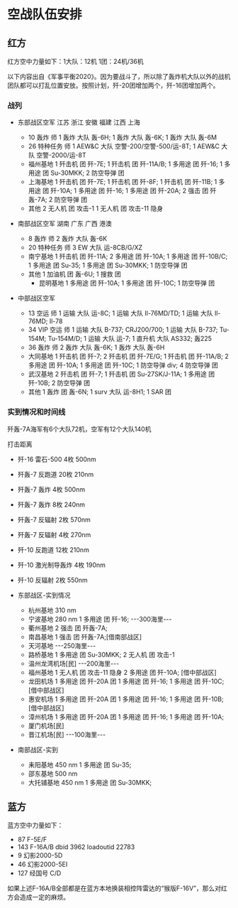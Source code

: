 # 空战队伍安排

## 红方

红方空中力量如下：1大队：12机 1团：24机/36机

以下内容出自《军事平衡2020》。因为要战斗了，所以除了轰炸机大队以外的战机团队都可以打乱位置安放。按照计划，歼-20团增加两个，歼-16团增加两个。

### 战列

- 东部战区空军  江苏 浙江 安徽 福建 江西 上海
  - 10 轰炸 师
  1 轰炸 大队  轰-6H;
  1 轰炸 大队  轰-6K;
  1 轰炸 大队  轰-6M
  - 26 特种任务 师
  1 AEW&C 大队  空警-200/空警-500/运-8T;
  1 AEW&C 大队  空警-2000/运-8T
  - 福州基地
    1 歼击机 团  歼-7E;
  1 歼击机 团  歼-11A/B;
  1 多用途 团  歼-16;
  1 多用途 团  Su-30MKK;
  2 防空导弹 团
  - 上海基地
    1 歼击机 团  歼-7E;
    1 歼击机 团  歼-8F;
  1 歼击机 团  歼-11B;
  1 多用途 团  歼-10A;
  1 多用途 团  歼-16;
  1 多用途 团  歼-20A;
  2 强击 团  歼轰-7A;
  2 防空导弹 团
  - 其他
  2 无人机 团 攻击-1
  1 无人机 团 攻击-11 隐身


- 南部战区空军 湖南 广东 广西 港澳
  - 8 轰炸 师
  2 轰炸 大队  轰-6K
  - 20 特种任务 师
  3 EW 大队  运-8CB/G/XZ
  - 南宁基地
  1 歼击机 团  歼-11A;
  2 多用途 团  歼-10A;
  1 多用途 团  歼-10B/C;
  1 多用途 团  Su-35;
  1 多用途 团  Su-30MKK;
  1 防空导弹 团
  - 其他
  1 加油机 团  轰-6U;
  1 搜救 团
    - 昆明基地
    1 多用途 团  歼-10A;
    1 多用途 团  歼-10C;
    1 防空导弹 团

- 中部战区空军
  - 13 空运 师
  1 运输 大队  运-8C;
  1 运输 大队  Il-76MD/TD;
  1 运输 大队  Il-76MD; Il-78
  - 34 VIP 空运 师
  1 运输 大队  B-737; CRJ200/700;
  1 运输 大队 B-737; Tu-154M; Tu-154M/D;
  1 运输 大队  运-7;
  1 直升机 大队  AS332; 轰225
  - 36 轰炸 师
  2 轰炸 大队  轰-6K;
  1 轰炸 大队  轰-6H
  - 大同基地
  1 歼击机 团  歼-7;
  2 歼击机 团  歼-7E/G;
  1 歼击机 团  歼-11A/B;
  2 多用途 团  歼-10A;
  1 多用途 团  歼-10C;
  1 防空导弹 div;
  4 防空导弹 团
  - 武汉基地
  2 歼击机 团  歼-7;
  1 歼击机 团  Su-27SK/J-11A;
  1 多用途 团  歼-10B;
  2 防空导弹 团
  - 其他
  1 轰炸 团  轰-6N;
  1 surv 大队  运-8H1;
  1 SAR 团

### 实到情况和时间线

歼轰-7A海军有6个大队72机，空军有12个大队140机

打击距离

- 歼-16 雷石-500 4枚 500nm
- 歼轰-7 反跑道 20枚 210nm
- 歼轰-7 轰炸 4枚 500nm
- 歼轰-7 轰炸 8枚 240nm
- 歼轰-7 反辐射 2枚 570nm
- 歼轰-7 反辐射 4枚 270nm
- 歼-10 反跑道 12枚 210nm
- 歼-10 激光制导轰炸 4枚 190nm
- 歼-10 反辐射 2枚 550nm

- 东部战区-实到情况
  - 杭州基地 310 nm
  - 宁波基地 280 nm
  1 多用途 团  歼-16;
---300海里---
  - 衢州基地
  2 强击 团    歼轰-7A;
  - 南昌基地
  1 强击 团  歼轰-7A;[借南部战区]
  - 天河基地
---250海里---
  - 路桥基地
  1 多用途 团  Su-30MKK;
  2 无人机 团  攻击-1
  - 温州龙湾机场[民]
---200海里---
  - 福州基地
  1 无人机 团  攻击-11 隐身
  2 多用途 团  歼-10A; [借中部战区]
  - 龙田机场
  1 多用途 团  歼-20A 团
  1 多用途 团  歼-16;
  1 多用途 团  歼-10C; [借中部战区]
  - 惠安机场
  1 多用途 团  歼-20A 团
  1 多用途 团  歼-16;
  1 多用途 团  歼-10B; [借中部战区]
  - 漳州机场
  1 多用途 团  歼-20A 团
  1 多用途 团  歼-16;
  1 多用途 团  歼-10A;
  - 厦门机场[民]
  - 晋江机场[民]
---100海里---

- 南部战区-实到
  - 耒阳基地 450 nm
  1 多用途 团  Su-35;
  - 邵东基地 500 nm
  - 大托铺基地 450 nm
  1 多用途 团  Su-30MKK;

## 蓝方

蓝方空中力量如下：

- 87 F-5E/F
- 143 F-16A/B dbid 3962 loadoutid 22783
- 9 幻影2000-5D
- 46 幻影2000-5EI
- 127 经国号 C/D

如果上述F-16A/B全部都是在蓝方本地换装相控阵雷达的“猴版F-16V”，那么对红方会造成一定的麻烦。
